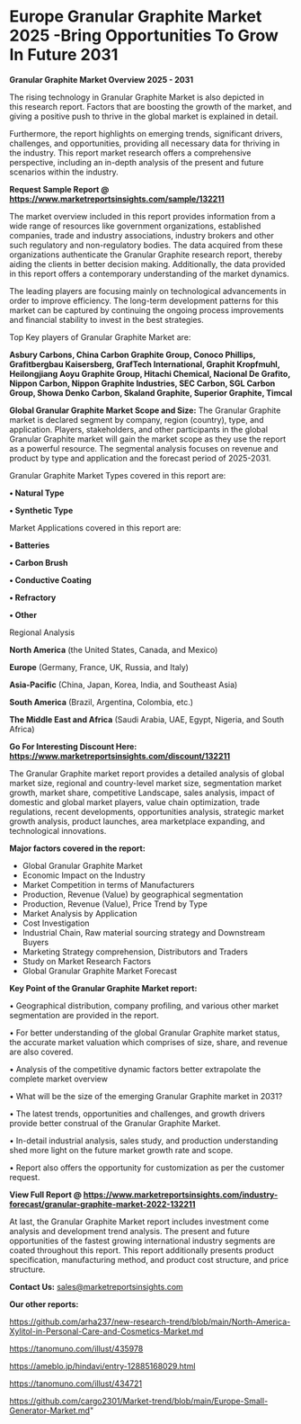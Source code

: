  # Europe Granular Graphite Market 2025 -Bring Opportunities To Grow In Future 2031

<Strong> Granular Graphite Market Overview 2025 - 2031</strong>

The rising technology in Granular Graphite Market is also depicted in this research report. Factors that are boosting the growth of the market, and giving a positive push to thrive in the global market is explained in detail.

Furthermore, the report highlights on emerging trends, significant drivers, challenges, and opportunities, providing all necessary data for thriving in the industry. This report market research offers a comprehensive perspective, including an in-depth analysis of the present and future scenarios within the industry.

<strong>Request Sample Report @ <a href=https://www.marketreportsinsights.com/sample/132211>https://www.marketreportsinsights.com/sample/132211</a></strong>

The market overview included in this report provides information from a wide range of resources like government organizations, established companies, trade and industry associations, industry brokers and other such regulatory and non-regulatory bodies. The data acquired from these organizations authenticate the Granular Graphite research report, thereby aiding the clients in better decision making. Additionally, the data provided in this report offers a contemporary understanding of the market dynamics.

The leading players are focusing mainly on technological advancements in order to improve efficiency. The long-term development patterns for this market can be captured by continuing the ongoing process improvements and financial stability to invest in the best strategies.

Top Key players of Granular Graphite Market are:

<strong>Asbury Carbons, China Carbon Graphite Group, Conoco Phillips, Grafitbergbau Kaisersberg, GrafTech International, Graphit Kropfmuhl, Heilongjiang Aoyu Graphite Group, Hitachi Chemical, Nacional De Grafito, Nippon Carbon, Nippon Graphite Industries, SEC Carbon, SGL Carbon Group, Showa Denko Carbon, Skaland Graphite, Superior Graphite, Timcal</strong>

<strong><b>Global Granular Graphite Market Scope and Size:</b></strong>
The Granular Graphite market is declared segment by company, region (country), type, and application. Players, stakeholders, and other participants in the global Granular Graphite market will gain the market scope as they use the report as a powerful resource. The segmental analysis focuses on revenue and product by type and application and the forecast period of 2025-2031.

Granular Graphite Market Types covered in this report are:

<strong>• Natural Type

• Synthetic Type</strong>

Market Applications covered in this report are:

<strong>• Batteries

• Carbon Brush

• Conductive Coating

• Refractory

• Other</strong> 

Regional Analysis

<strong>North America</strong> (the United States, Canada, and Mexico)

<strong>Europe</strong> (Germany, France, UK, Russia, and Italy)

<strong>Asia-Pacific</strong> (China, Japan, Korea, India, and Southeast Asia)

<strong>South America</strong> (Brazil, Argentina, Colombia, etc.)

<strong>The Middle East and Africa</strong> (Saudi Arabia, UAE, Egypt, Nigeria, and South Africa)

<strong>Go For Interesting Discount Here: <a href=https://www.marketreportsinsights.com/discount/132211>https://www.marketreportsinsights.com/discount/132211</a></strong>

The Granular Graphite market report provides a detailed analysis of global market size, regional and country-level market size, segmentation market growth, market share, competitive Landscape, sales analysis, impact of domestic and global market players, value chain optimization, trade regulations, recent developments, opportunities analysis, strategic market growth analysis, product launches, area marketplace expanding, and technological innovations.

<strong><b>Major factors covered in the report:</b></strong>
<ul>
  <li>Global Granular Graphite Market </li>
  <li>Economic Impact on the Industry</li>
  <li>Market Competition in terms of Manufacturers</li>
  <li>Production, Revenue (Value) by geographical segmentation</li>
  <li>Production, Revenue (Value), Price Trend by Type</li>
  <li>Market Analysis by Application</li>
  <li>Cost Investigation</li>
  <li>Industrial Chain, Raw material sourcing strategy and Downstream Buyers</li>
  <li>Marketing Strategy comprehension, Distributors and Traders</li>
  <li>Study on Market Research Factors</li>
  <li>Global Granular Graphite Market Forecast</li>
</ul>

<strong><b>Key Point of the Granular Graphite Market report:</b></strong>

• Geographical distribution, company profiling, and various other market segmentation are provided in the report.

• For better understanding of the global Granular Graphite market status, the accurate market valuation which comprises of size, share, and revenue are also covered.

• Analysis of the competitive dynamic factors better extrapolate the complete market overview

• What will be the size of the emerging Granular Graphite market in 2031?

• The latest trends, opportunities and challenges, and growth drivers provide better construal of the Granular Graphite Market.

• In-detail industrial analysis, sales study, and production understanding shed more light on the future market growth rate and scope.

• Report also offers the opportunity for customization as per the customer request.

<strong><b>View Full Report @ <a href=https://www.marketreportsinsights.com/industry-forecast/granular-graphite-market-2022-132211>https://www.marketreportsinsights.com/industry-forecast/granular-graphite-market-2022-132211</a></b></strong>


At last, the Granular Graphite Market report includes investment come analysis and development trend analysis. The present and future opportunities of the fastest growing international industry segments are coated throughout this report. This report additionally presents product specification, manufacturing method, and product cost structure, and price structure.

<strong>Contact Us:</strong>
sales@marketreportsinsights.com

<strong>Our other reports:</strong>

<a href=https://github.com/arha237/new-research-trend/blob/main/North-America-Xylitol-in-Personal-Care-and-Cosmetics-Market.md>https://github.com/arha237/new-research-trend/blob/main/North-America-Xylitol-in-Personal-Care-and-Cosmetics-Market.md</a>

<a href=https://tanomuno.com/illust/435978>https://tanomuno.com/illust/435978</a>

<a href=https://ameblo.jp/hindavi/entry-12885168029.html>https://ameblo.jp/hindavi/entry-12885168029.html</a>

<a href=https://tanomuno.com/illust/434721>https://tanomuno.com/illust/434721</a>

<a href=https://github.com/cargo2301/Market-trend/blob/main/Europe-Small-Generator-Market.md>https://github.com/cargo2301/Market-trend/blob/main/Europe-Small-Generator-Market.md</a>"
